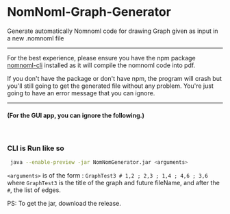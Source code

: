 # NomNoml-Graph-Generator

Generate automatically Nomnoml code for drawing Graph given as input in a new .nomnoml file

---

For the best experience, please ensure you have the npm package [nomnoml-cli](https://www.npmjs.com/package/nomnoml-cli) installed as it will compile the nomnoml code into pdf.  

If you don't have the package or don't have npm, the program will crash but you'll still going to get the generated file without any problem. You're just going to have an error message that you can ignore.

---

#### (For the GUI app, you can ignore the following.)

<br>


### CLI is Run like so

  ```sh
   java --enable-preview -jar NomNomGenerator.jar <arguments>
  ```  
`<arguments>` is of the form : `GraphTest3 # 1,2 ; 2,3 ; 1,4 ; 4,6 ; 3,6` where `GraphTest3` is the title of the graph and future fileName, and after the `#`, the list of edges.

  PS: To get the jar, download the release.
